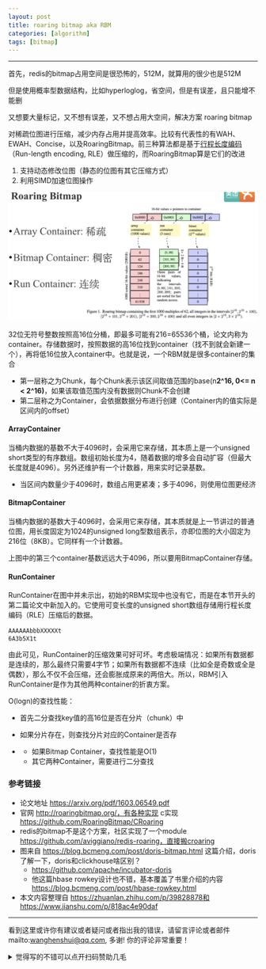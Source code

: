 ```yaml
---
layout: post
title: roaring bitmap aka RBM
categories: [algorithm]
tags: [bitmap]
---
```



---

 

首先，redis的bitmap占用空间是很恐怖的，512M，就算用的很少也是512M

但是使用概率型数据结构，比如hyperloglog，省空间，但是有误差，且只能增不能删

又想要大量标记，又不想有误差，又不想占用大空间，解决方案 roaring bitmap

对稀疏位图进行压缩，减少内存占用并提高效率。比较有代表性的有WAH、EWAH、Concise，以及RoaringBitmap。前三种算法都是基于[行程长度编码](https://links.jianshu.com/go?to=https%3A%2F%2Fen.wikipedia.org%2Fwiki%2FRun-length_encoding)（Run-length encoding, RLE）做压缩的，而RoaringBitmap算是它们的改进

1. 支持动态修改位图（静态的位图有其它压缩方式）
2. 利用SIMD加速位图操作

![image-20201214204833017](../assets/image-20201214204833017.png)





32位无符号整数按照高16位分桶，即最多可能有216=65536个桶，论文内称为container。存储数据时，按照数据的高16位找到container（找不到就会新建一个），再将低16位放入container中。也就是说，一个RBM就是很多container的集合

- 第一层称之为Chunk，每个Chunk表示该区间取值范围的base(n**2^16, 0<= n < 2^16)**，如果该取值范围内没有数据则Chunk不会创建
- 第二层称之为Container，会依据数据分布进行创建（Container内的值实际是区间内的offset）

#### ArrayContainer

当桶内数据的基数不大于4096时，会采用它来存储，其本质上是一个unsigned short类型的有序数组。数组初始长度为4，随着数据的增多会自动扩容（但最大长度就是4096）。另外还维护有一个计数器，用来实时记录基数。

- 当区间内数量少于4096时，数组占用更紧凑；多于4096，则使用位图更经济

#### BitmapContainer

当桶内数据的基数大于4096时，会采用它来存储，其本质就是上一节讲过的普通位图，用长度固定为1024的unsigned long型数组表示，亦即位图的大小固定为216位（8KB）。它同样有一个计数器。

上图中的第三个container基数远远大于4096，所以要用BitmapContainer存储。

#### RunContainer

RunContainer在图中并未示出，初始的RBM实现中也没有它，而是在本节开头的第二篇论文中新加入的。它使用可变长度的unsigned short数组存储用行程长度编码（RLE）压缩后的数据。

```vash
AAAAAAbbbXXXXXt
6A3b5X1t
```

由此可见，RunContainer的压缩效果可好可坏。考虑极端情况：如果所有数据都是连续的，那么最终只需要4字节；如果所有数据都不连续（比如全是奇数或全是偶数），那么不仅不会压缩，还会膨胀成原来的两倍大。所以，RBM引入RunContainer是作为其他两种container的折衷方案。

O(logn)的查找性能：

- 首先二分查找key值的高16位是否在分片（chunk）中

- 如果分片存在，则查找分片对应的Container是否存

- - 如果Bitmap Container，查找性能是O(1)
  - 其它两种Container，需要进行二分查找



### 参考链接

- 论文地址 https://arxiv.org/pdf/1603.06549.pdf
- 官网 http://roaringbitmap.org/，有各种实现 c实现 https://github.com/RoaringBitmap/CRoaring
- redis的bitmap不是这个方案，社区实现了一个module https://github.com/aviggiano/redis-roaring，直接搬croaring
- 图来自 https://blog.bcmeng.com/post/doris-bitmap.html 这篇介绍，doris了解一下，doris和clickhouse啥区别？
  - https://github.com/apache/incubator-doris
  - 他这篇hbase rowkey设计也不错，基本覆盖了书里介绍的内容 https://blog.bcmeng.com/post/hbase-rowkey.html
- 本文内容整理自 https://zhuanlan.zhihu.com/p/39828878和https://www.jianshu.com/p/818ac4e90daf


---

看到这里或许你有建议或者疑问或者指出我的错误，请留言评论或者邮件mailto:wanghenshui@qq.com, 多谢!  你的评论非常重要！
<details>
<summary>觉得写的不错可以点开扫码赞助几毛</summary>
<img src="https://wanghenshui.github.io/assets/wepay.png" alt="微信转账">
</details>